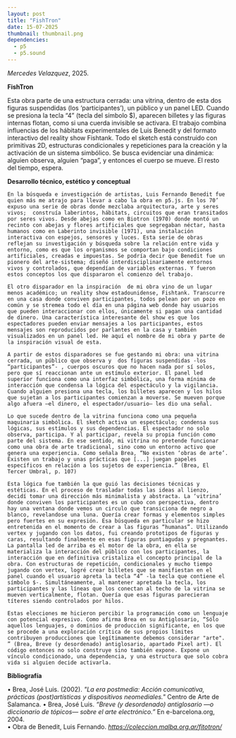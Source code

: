 ```yaml
---
layout: post
title: "FishTron"
date: 15-07-2025
thumbnail: thumbnail.png
dependencies:
  - p5
  - p5.sound
---
```


<div id="div-sketch">
  <script type="text/javascript" src="sketch.js"></script>
</div>

_Mercedes Velazquez_, 2025.

**FishTron**

Esta obra parte de una estructura cerrada: una vitrina, dentro de esta dos figuras suspendidas (los ‘participantes’), un público y un panel LED. Cuando se presiona la tecla “4” (tecla del símbolo $), aparecen billetes y las figuras internas flotan, como si una cuerda invisible se activara. El trabajo combina influencias de los hábitats experimentales de Luis Benedit y del formato interactivo del reality show Fishtank. Todo el sketch está construido con primitivas 2D, estructuras condicionales y repeticiones para la creación y la activación de un sistema simbólico. Se busca evidenciar una dinámica: alguien observa, alguien “paga”, y entonces el cuerpo se mueve. El resto del tiempo, espera.

**Desarrollo técnico, estético y conceptual**

    En la búsqueda e investigación de artistas, Luis Fernando Benedit fue quien más me atrajo para llevar a cabo la obra en p5.js. En los 70’ expuso una serie de obras donde mezclaba arquitectura, arte y seres vivos;  construía laberintos, hábitats, circuitos que eran transitados por seres vivos. Desde abejas como en Biotron (1970) donde montó un recinto con abejas y flores artificiales que segregaban néctar, hasta humanos como en Laberinto invisible (1971), una instalación interactiva con espejos, sensores y luces. Esta serie de obras reflejan su investigación y búsqueda sobre la relación entre vida y entorno, como es que los organismos se comportan bajo condiciones artificiales, creadas e impuestas. Se podría decir que Benedit fue un pionero del arte-sistema; diseñó interdisciplinariamente entornos vivos y controlados, que dependían de variables externas. Y fueron estos conceptos los que dispararon el comienzo del trabajo.

    El otro disparador en la inspiración  de mi obra vino de un lugar menos académico; un reality show estadounidense, Fishtank. Transcurre en una casa donde conviven participantes, todos pelean por un pozo en común y se stremea todo el día en una página web donde hay usuarios que pueden interaccionar con ellos, únicamente si pagan una cantidad de dinero. Una característica interesante del show es que los espectadores pueden enviar mensajes a los participantes, estos mensajes son reproducidos por parlantes en la casa y también visualizados en un panel led. He aquí el nombre de mi obra y parte de la inspiración visual de esta.

    A partir de estos disparadores se fue gestando mi obra: una vitrina cerrada, un público que observa y  dos figuras suspendidas -los “participantes”- , cuerpos oscuros que no hacen nada por sí solos, pero que sí reaccionan ante un estímulo exterior. El panel led superior funciona como una interfaz simbólica, una forma mínima de interacción que condensa la lógica del espectáculo y la vigilancia. Cuando alguien presiona una tecla, los billetes aparecen y los hilos que sujetan a los participantes comienzan a moverse. Se mueven porque algo afuera —el dinero, el espectador/usuario— les dio una señal.

    Lo que sucede dentro de la vitrina funciona como una pequeña maquinaria simbólica. El sketch activa un espectáculo; condensa sus lógicas, sus estímulos y sus dependencias. El espectador no solo observa, participa. Y al participar, revela su propia función como parte del sistema. En ese sentido, mi vitrina no pretende funcionar como una obra de arte tradicional, sino como un entorno activo que genera una experiencia. Como señala Brea, “No existen ‘obras de arte’. Existen un trabajo y unas prácticas que [...] juegan papeles específicos en relación a los sujetos de experiencia.” (Brea, El Tercer Umbral, p. 107)

    Esta lógica fue también la que guió las decisiones técnicas y estéticas. En el proceso de trasladar todas las ideas al lienzo, decidí tomar una dirección más minimalista y abstracta. La ‘vitrina’ donde conviven los participantes es un cubo con perspectiva, dentro hay una ventana donde vemos un circulo que transiciona de negro a blanco, revelandose una luna. Quería crear formas y elementos simples pero fuertes en su expresión. Esa búsqueda en particular se hizo entretenida en el momento de crear a las figuras “humanas”. Utilizando vertex y jugando con los datos, fui creando prototipos de figuras y caras, resultando finalmente en esas figuras puntiagudas y pregnantes. La pantalla led de arriba es el motor de la obra, en ella se materializa la interacción del público con los participantes, la interacción que en definitiva cristaliza el concepto principal de la obra. Con estructuras de repetición, condicionales y mucho tiempo jugando con vertex, logré crear billetes que se manifiestan en el panel cuando el usuario apreta la tecla “4” -la tecla que contiene el símbolo $-. Simultáneamente, al mantener apretada la tecla, los participantes y las líneas que los conectan al techo de la vitrina se mueven verticalmente, flotan. Quería que esas figuras parecieran títeres siendo controlados por hilos.

    Estas elecciones me hicieron percibir la programación como un lenguaje con potencial expresivo. Como afirma Brea en su Antiglosario, “Sólo aquellos lenguajes, o dominios de producción significante, en los que se procede a una exploración crítica de sus propios límites contribuyen producciones que legítimamente debemos considerar "arte". ” (Brea, Breve (y desordenado) antiglosario, apartado Pixel art). El código entonces no solo construye sino también expone. Expone un vínculo condicionado, una dependencia, y una estructura que solo cobra vida si alguien decide activarla.

**Bibliografía**

•   Brea, José Luis. (2002). _"La era postmedia: Acción comunicativa, prácticas (post)artísticas y dispositivos neomediales."_ Centro de Arte de Salamanca.
•   Brea, José Luis. _“Breve (y desordenado) antiglosario —o diccionario de tópicos— sobre el arte electrónico.”_ En e-barcelona.org, 2004.  
•   Obra de Benedit, Luis Fernando. _https://coleccion.malba.org.ar/fitotron/_


